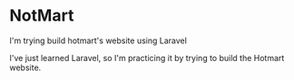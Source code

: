 # NotMart
I'm trying build hotmart's website using Laravel


I've just learned Laravel, so I'm practicing it by trying to build the Hotmart website.
